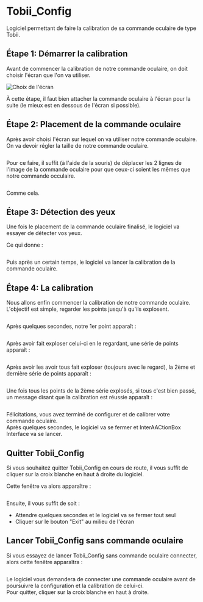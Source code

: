 # Tobii_Config

Logiciel permettant de faire la calibration de sa commande oculaire de type Tobii.

## Étape 1: Démarrer la calibration

Avant de commencer la calibration de notre commande oculaire, on doit choisir l'écran que l'on va utiliser.

<img alt="Choix de l'écran" src="./assets/tutorial/startConfig.png">

À cette étape, il faut bien attacher la commande oculaire à l'écran pour la suite (le mieux est en dessous de l'écran si possible).

## Étape 2: Placement de la commande oculaire

Après avoir choisi l'écran sur lequel on va utiliser notre commande oculaire. <br>
On va devoir régler la taille de notre commande oculaire.

<img alt="" src="./assets/tutorial/EyeTrackerSize.png">

Pour ce faire, il suffit (à l'aide de la souris) de déplacer les 2 lignes de l'image de la commande oculaire pour que ceux-ci soient les mêmes que notre commande occulaire.

<img alt="" src="./assets/tutorial/setSizeEyeTracker.png">

Comme cela.

## Étape 3: Détection des yeux

Une fois le placement de la commande oculaire finalisé, le logiciel va essayer de détecter vos yeux. <br>

Ce qui donne :

<img alt="" src="./assets/tutorial/eyes.png">

Puis après un certain temps, le logiciel va lancer la calibration de la commande oculaire.

## Étape 4: La calibration

Nous allons enfin commencer la calibration de notre commande oculaire.<br>
L'objectif est simple, regarder les points jusqu'à qu'ils explosent.

<img alt="" src="./assets/tutorial/startCalibration.png">

Après quelques secondes, notre 1er point apparaît :

<img alt="" src="./assets/tutorial/firstDot.png">

  Après avoir fait exploser celui-ci en le regardant, une série de points apparaît :

<img alt="" src="./assets/tutorial/firstCalibrate.png">

Après avoir les avoir tous fait exploser (toujours avec le regard), la 2ème et dernière série de points apparaît :

<img alt="" src="./assets/tutorial/secondCalibrate.png">

Une fois tous les points de la 2ème série explosés, si tous c'est bien passé, un message disant que la calibration est réussie apparaît :

<img alt="" src="./assets/tutorial/endCalibration.png">

Félicitations, vous avez terminé de configurer et de calibrer votre commande oculaire. <br>
Après quelques secondes, le logiciel va se fermer et InterAACtionBox Interface va se lancer.

## Quitter Tobii_Config

Si vous souhaitez quitter Tobii_Config en cours de route, il vous suffit de cliquer sur la croix blanche en haut à droite du logiciel. <br>

Cette fenêtre va alors apparaître :

<img alt="" src="./assets/tutorial/exitTobiiConfig.png">

Ensuite, il vous suffit de soit :
* Attendre quelques secondes et le logiciel va se fermer tout seul
* Cliquer sur le bouton "Exit" au milieu de l'écran

## Lancer Tobii_Config sans commande oculaire

Si vous essayez de lancer Tobii_Config sans commande oculaire connecter, alors cette fenêtre apparaîtra :

<img alt="" src="./assets/tutorial/noEyeTracker.png">

Le logiciel vous demandera de connecter une commande oculaire avant de poursuivre la configuration et la calibration de celui-ci.<br>
Pour quitter, cliquer sur la croix blanche en haut à droite.
